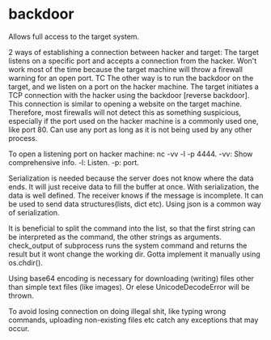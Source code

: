 # backdoor
Allows full access to the target system.

2 ways of establishing a connection between hacker and target: The target listens on a specific port and accepts a connection from the hacker. Won't work most of the time because the target machine will throw a firewall warning for an open port.
TC
The other way is to run the backdoor on the target, and we listen on a port on the hacker machine. The target initiates a TCP connection with the hacker using the backdoor [reverse backdoor]. This connection is similar to opening a website on the target machine. Therefore, most firewalls will not detect this as something suspicious, especially if the port used on the hacker machine is a commonly used one, like port 80. Can use any port as long as it is not being used by any other process.

To open a listening port on hacker machine: nc -vv -l -p 4444. -vv: Show comprehensive info. -l: Listen. -p: port.

Serialization is needed because the server does not know where the data ends. It will just receive data to fill the buffer at once. With serialization, the data is well defined. The receiver knows if the message is incomplete. It can be used to send data structures(lists, dict etc). Using json is a common way of serialization.

It is beneficial to split the command into the list, so that the first string can be interpreted as the command, the other strings as arguments. check_output of subprocess runs the system command and returns the result but it wont change the working dir. Gotta implement it manually using os.chdir().

Using base64 encoding is necessary for downloading (writing) files other than simple text files (like images). Or elese UnicodeDecodeError will be thrown.

To avoid losing connection on doing illegal shit, like typing wrong commands, uploading non-existing files etc catch any exceptions that may occur.


